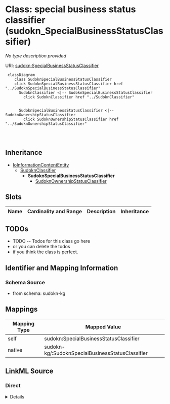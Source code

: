 

# Class: special business status classifier (sudokn_SpecialBusinessStatusClassifier)


_No type description provided_





URI: [sudokn:SpecialBusinessStatusClassifier](http://asu.edu/semantics/SUDOKN/SpecialBusinessStatusClassifier)






```mermaid
 classDiagram
    class SudoknSpecialBusinessStatusClassifier
    click SudoknSpecialBusinessStatusClassifier href "../SudoknSpecialBusinessStatusClassifier"
      SudoknClassifier <|-- SudoknSpecialBusinessStatusClassifier
        click SudoknClassifier href "../SudoknClassifier"
      

      SudoknSpecialBusinessStatusClassifier <|-- SudoknOwnershipStatusClassifier
        click SudoknOwnershipStatusClassifier href "../SudoknOwnershipStatusClassifier"
      
      
      
```





## Inheritance
* [IoInformationContentEntity](../classes/IoInformationContentEntity.md)
    * [SudoknClassifier](../classes/SudoknClassifier.md)
        * **SudoknSpecialBusinessStatusClassifier**
            * [SudoknOwnershipStatusClassifier](../classes/SudoknOwnershipStatusClassifier.md)



## Slots

| Name | Cardinality and Range | Description | Inheritance |
| ---  | --- | --- | --- |









## TODOs

* TODO -- Todos for this class go here
* or you can delete the todos
* if you think the class is perfect.

## Identifier and Mapping Information







### Schema Source


* from schema: sudokn-kg




## Mappings

| Mapping Type | Mapped Value |
| ---  | ---  |
| self | sudokn:SpecialBusinessStatusClassifier |
| native | sudokn-kg/:SudoknSpecialBusinessStatusClassifier |







## LinkML Source

<!-- TODO: investigate https://stackoverflow.com/questions/37606292/how-to-create-tabbed-code-blocks-in-mkdocs-or-sphinx -->

### Direct

<details>
```yaml
name: sudokn_SpecialBusinessStatusClassifier
description: No type description provided
title: special business status classifier
todos:
- TODO -- Todos for this class go here
- or you can delete the todos
- if you think the class is perfect.
notes:
- Class with 1 occurences.
from_schema: sudokn-kg
rank: 1000
is_a: sudokn_Classifier
class_uri: sudokn:SpecialBusinessStatusClassifier

```
</details>

### Induced

<details>
```yaml
name: sudokn_SpecialBusinessStatusClassifier
description: No type description provided
title: special business status classifier
todos:
- TODO -- Todos for this class go here
- or you can delete the todos
- if you think the class is perfect.
notes:
- Class with 1 occurences.
from_schema: sudokn-kg
rank: 1000
is_a: sudokn_Classifier
class_uri: sudokn:SpecialBusinessStatusClassifier

```
</details>